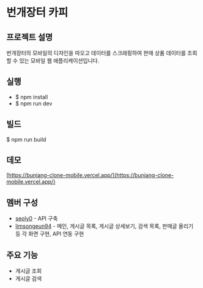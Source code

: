 # 번개장터 카피

## 프로젝트 설명
번개장터의 모바일의 디자인을 따오고 데이터를 스크래핑하여 판매 상품 데이터를 조회할 수 있는 모바일 웹 애플리케이션입니다.

## 실행
* $ npm install
* $ npm run dev

## 빌드
$ npm run build

## 데모
[https://bunjang-clone-mobile.vercel.app/](https://bunjang-clone-mobile.vercel.app/)

## 멤버 구성
* [seoly0](https://github.com/seoly0) - API 구축
* [limsongeun94](https://github.com/limsongeun94) - 메인, 게시글 목록, 게시글 상세보기, 검색 목록, 판매글 올리기 등 각 화면 구현, API 연동 구현

## 주요 기능
* 게시글 조회
* 게시글 검색
